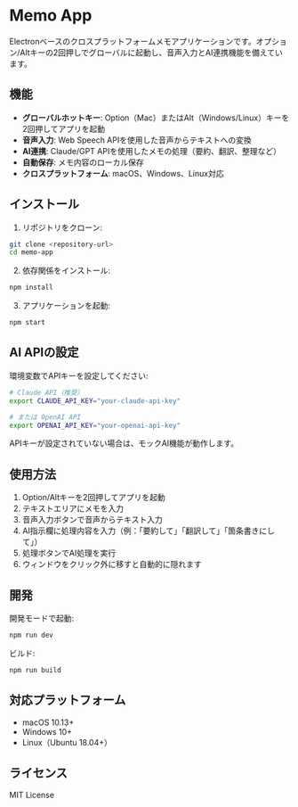 # Memo App

Electronベースのクロスプラットフォームメモアプリケーションです。オプション/Altキーの2回押しでグローバルに起動し、音声入力とAI連携機能を備えています。

## 機能

- **グローバルホットキー**: Option（Mac）またはAlt（Windows/Linux）キーを2回押してアプリを起動
- **音声入力**: Web Speech APIを使用した音声からテキストへの変換
- **AI連携**: Claude/GPT APIを使用したメモの処理（要約、翻訳、整理など）
- **自動保存**: メモ内容のローカル保存
- **クロスプラットフォーム**: macOS、Windows、Linux対応

## インストール

1. リポジトリをクローン:
```bash
git clone <repository-url>
cd memo-app
```

2. 依存関係をインストール:
```bash
npm install
```

3. アプリケーションを起動:
```bash
npm start
```

## AI APIの設定

環境変数でAPIキーを設定してください:

```bash
# Claude API（推奨）
export CLAUDE_API_KEY="your-claude-api-key"

# または OpenAI API
export OPENAI_API_KEY="your-openai-api-key"
```

APIキーが設定されていない場合は、モックAI機能が動作します。

## 使用方法

1. Option/Altキーを2回押してアプリを起動
2. テキストエリアにメモを入力
3. 音声入力ボタンで音声からテキスト入力
4. AI指示欄に処理内容を入力（例：「要約して」「翻訳して」「箇条書きにして」）
5. 処理ボタンでAI処理を実行
6. ウィンドウをクリック外に移すと自動的に隠れます

## 開発

開発モードで起動:
```bash
npm run dev
```

ビルド:
```bash
npm run build
```

## 対応プラットフォーム

- macOS 10.13+
- Windows 10+  
- Linux（Ubuntu 18.04+）

## ライセンス

MIT License